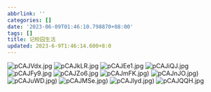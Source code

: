 ```yaml
---
abbrlink: ''
categories: []
date: '2023-06-09T01:46:10.798870+08:00'
tags: []
title: 记校园生活
updated: 2023-6-9T1:46:14.600+8:0
---
```

![pCAJVdx.jpg](https://s1.ax1x.com/2023/06/09/pCAJVdx.jpg)
![pCAJkLR.jpg](https://s1.ax1x.com/2023/06/09/pCAJkLR.jpg)
![pCAJEe1.jpg](https://s1.ax1x.com/2023/06/09/pCAJEe1.jpg)
![pCAJiQJ.jpg](https://s1.ax1x.com/2023/06/09/pCAJiQJ.jpg)
![pCAJFy9.jpg](https://s1.ax1x.com/2023/06/09/pCAJFy9.jpg)
![pCAJZo6.jpg](https://s1.ax1x.com/2023/06/09/pCAJZo6.jpg)
![pCAJmFK.jpg](https://s1.ax1x.com/2023/06/09/pCAJmFK.jpg))
![pCAJnJO.jpg](https://s1.ax1x.com/2023/06/09/pCAJnJO.jpg))
![pCAJuWD.jpg](https://s1.ax1x.com/2023/06/09/pCAJuWD.jpg))
![pCAJMSe.jpg](https://s1.ax1x.com/2023/06/09/pCAJMSe.jpg))
![pCAJlyd.jpg](https://s1.ax1x.com/2023/06/09/pCAJlyd.jpg))
![pCAJQQH.jpg](https://s1.ax1x.com/2023/06/09/pCAJQQH.jpg)

